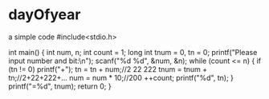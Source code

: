 # dayOfyear
a simple code
#include<stdio.h>

int main()
{
	int num, n;
	int count = 1;
	long int tnum = 0, tn = 0;
	printf("Please input number and bit:\n");
	scanf("%d %d", &num, &n);
	while (count <= n)
	{
		if (tn != 0) printf("+");
		tn = tn + num;//2  22  222
		tnum = tnum + tn;//2+22+222+...
		num = num * 10;//200
		++count;
		printf("%d", tn);
	}
	printf("=%d", tnum);
	return 0;
}
